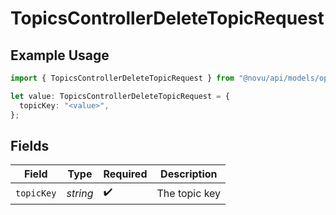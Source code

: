 # TopicsControllerDeleteTopicRequest

## Example Usage

```typescript
import { TopicsControllerDeleteTopicRequest } from "@novu/api/models/operations";

let value: TopicsControllerDeleteTopicRequest = {
  topicKey: "<value>",
};
```

## Fields

| Field              | Type               | Required           | Description        |
| ------------------ | ------------------ | ------------------ | ------------------ |
| `topicKey`         | *string*           | :heavy_check_mark: | The topic key      |